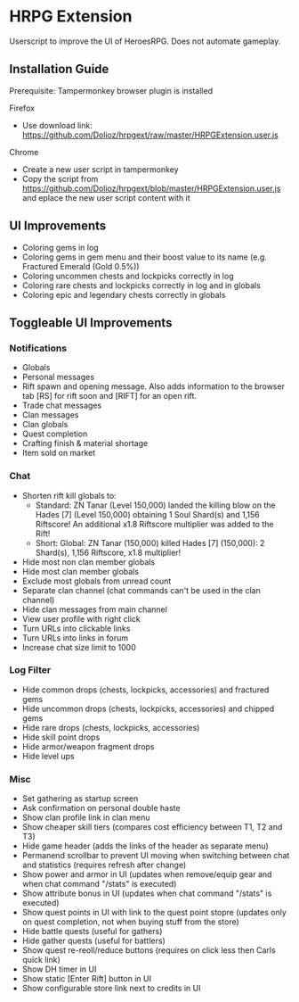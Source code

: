# HRPG Extension

Userscript to improve the UI of HeroesRPG.
Does not automate gameplay.

## Installation Guide

Prerequisite: Tampermonkey browser plugin is installed

Firefox
- Use download link: https://github.com/Dolioz/hrpgext/raw/master/HRPGExtension.user.js

Chrome
- Create a new user script in tampermonkey
- Copy the script from https://github.com/Dolioz/hrpgext/blob/master/HRPGExtension.user.js and eplace the new user script content with it

## UI Improvements

- Coloring gems in log
- Coloring gems in gem menu and their boost value to its name (e.g. Fractured Emerald (Gold 0.5%))
- Coloring uncommen chests and lockpicks correctly in log
- Coloring rare chests and lockpicks correctly in log and in globals
- Coloring epic and legendary chests correctly in globals

## Toggleable UI Improvements

### Notifications

- Globals
- Personal messages
- Rift spawn and opening message. Also adds information to the browser tab [RS] for rift soon and [RIFT] for an open rift.
- Trade chat messages
- Clan messages
- Clan globals
- Quest completion
- Crafting finish & material shortage
- Item sold on market

### Chat

- Shorten rift kill globals to:
  - Standard: ZN Tanar (Level 150,000) landed the killing blow on the Hades [7] (Level 150,000) obtaining 1 Soul Shard(s) and 1,156 Riftscore! An additional x1.8 Riftscore multiplier was added to the Rift!
  - Short: Global: ZN Tanar (150,000) killed Hades [7] (150,000): 2 Shard(s), 1,156 Riftscore, x1.8 multiplier!
- Hide most non clan member globals
- Hide most clan member globals
- Exclude most globals from unread count
- Separate clan channel (chat commands can't be used in the clan channel)
- Hide clan messages from main channel
- View user profile with right click
- Turn URLs into clickable links
- Turn URLs into links in forum
- Increase chat size limit to 1000

### Log Filter

- Hide common drops (chests, lockpicks, accessories) and fractured gems
- Hide uncommon drops (chests, lockpicks, accessories) and chipped gems
- Hide rare drops (chests, lockpicks, accessories)
- Hide skill point drops
- Hide armor/weapon fragment drops
- Hide level ups

### Misc

- Set gathering as startup screen
- Ask confirmation on personal double haste
- Show clan profile link in clan menu
- Show cheaper skill tiers (compares cost efficiency between T1, T2 and T3)
- Hide game header (adds the links of the header as separate menu)
- Permanend scrollbar to prevent UI moving when switching between chat and statistics (requires refresh after change)
- Show power and armor in UI (updates when remove/equip gear and when chat command "/stats" is executed)
- Show attribute bonus in UI (updates when chat command "/stats" is executed)
- Show quest points in UI with link to the quest point stopre (updates only on quest completion, not when buying stuff from the store)
- Hide battle quests (useful for gathers)
- Hide gather quests (useful for battlers)
- Show quest re-reoll/reduce buttons (requires on click less then Carls quick link)
- Show DH timer in UI
- Show static [Enter Rift] button in UI
- Show configurable store link next to credits in UI
